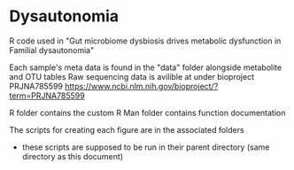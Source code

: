 # Dysautonomia
R code used in "Gut microbiome dysbiosis drives metabolic dysfunction in Familial dysautonomia"

Each sample's meta data is found in the "data" folder alongside metabolite and OTU tables
Raw sequencing data is avilible at under bioproject PRJNA785599 https://www.ncbi.nlm.nih.gov/bioproject/?term=PRJNA785599

R folder contains the custom R
Man folder contains function documentation 

The scripts for creating each figure are in the associated folders
 - these scripts are supposed to be run in their parent directory (same directory as this document)


